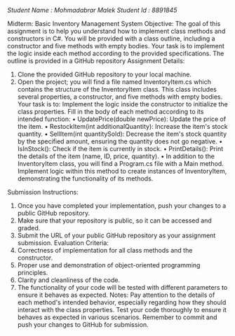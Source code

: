 _*Student Name : Mohmadabrar Malek*_
_Student Id : 8891845_

Midterm: Basic Inventory Management System
Objective:
The goal of this assignment is to help you understand how to implement class methods and constructors in C#. You will be provided with a class outline, including a constructor and five methods with empty bodies. Your task is to implement the logic inside each method according to the provided specifications. The outline is provided in a GitHub repository 
Assignment Details:
1.	Clone the provided GitHub repository to your local machine.
2.	Open the project; you will find a file named InventoryItem.cs which contains the structure of the InventoryItem class. This class includes several properties, a constructor, and five methods with empty bodies.
Your task is to:
Implement the logic inside the constructor to initialize the class properties.
Fill in the body of each method according to its intended function:
•	UpdatePrice(double newPrice): Update the price of the item.
•	RestockItem(int additionalQuantity): Increase the item's stock quantity.
•	SellItem(int quantitySold): Decrease the item's stock quantity by the specified amount, ensuring the quantity does not go negative.
•	IsInStock(): Check if the item is currently in stock.
•	PrintDetails(): Print the details of the item (name, ID, price, quantity).
•	In addition to the InventoryItem class, you will find a Program.cs file with a Main method. Implement logic within this method to create instances of InventoryItem, demonstrating the functionality of its methods.


Submission Instructions:
1.	Once you have completed your implementation, push your changes to a public GitHub repository. 
2.	Make sure that your repository is public, so it can be accessed and graded. 
3.	Submit the URL of your public GitHub repository as your assignment submission.
Evaluation Criteria:
1.	Correctness of implementation for all class methods and the constructor.
2.	Proper use and demonstration of object-oriented programming principles.
3.	Clarity and cleanliness of the code.
4.	The functionality of your code will be tested with different parameters to ensure it behaves as expected.
Notes:
Pay attention to the details of each method's intended behavior, especially regarding how they should interact with the class properties.
Test your code thoroughly to ensure it behaves as expected in various scenarios.
Remember to commit and push your changes to GitHub for submission.


